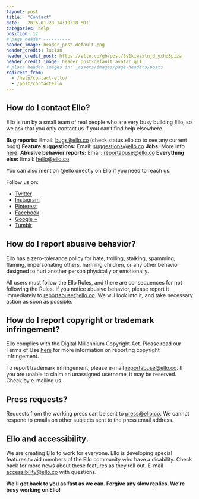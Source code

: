 ```yaml
---
layout: post
title:  "Contact"
date:   2016-01-28 14:10:18 MDT
categories: help
position: 12
# page header ----------
header_image: header_post-default.png
header_credit: lucian
header_credit_post: https://ello.co/gb/post/8s1kiwzxlnjd_yxhd3piza
header_credit_image: header_post-default_avatar.gif
# place header images in: _assets/images/page-headers/posts
redirect_from:
  - /help/contact-ello/
  - /post/contactello
---
```


## How do I contact Ello?

Ello is run by a small team of real people who are very busy building Ello, so we ask that you only contact us if you can’t find help elsewhere.

**Bug reports:** Email: bugs@ello.co (check status.ello.co to see any current bugs)
**Feature suggestions:** Email: suggestions@ello.co
**Jobs:** More info [here](/wtf/about/careers/).
**Abusive behavior reports:** Email: reportabuse@ello.co
**Everything else:** Email: hello@ello.co

You can also mention @ello directly on Ello if you need to reach us.

Follow us on:
* [Twitter](https://twitter.com/ellohype)
* [Instagram](https://www.instagram.com/ellohype/)
* [Pinterest](https://www.pinterest.com/ellohype/)
* [Facebook](https://www.facebook.com/ellohype/)
* [Google +](https://plus.google.com/u/1/b/108873324537875489413/108873324537875489413)
* [Tumblr](http://ellohype.tumblr.com/)

## How do I report abusive behavior?

Ello has a zero-tolerance policy for hate, trolling, stalking, spamming, flaming, impersonating others, harming children, or any other behavior designed to hurt another person physically or emotionally.

All users must follow the Ello Rules, and there are consequences for not following the Rules. If you notice abusive behavior, please report it immediately to [reportabuse@ello.co](mailto:reportabuse@ello.co). We will look into it, and take necessary action as soon as possible.

## How do I report copyright or trademark infringement?

Ello complies with the Digital Millennium Copyright Act. Please read our Terms of Use [here](/wtf/policies/terms/) for more information on reporting copyright infringement.

To report trademark infringement, please e-mail [reportabuse@ello.co](mailto:reportabuse@ello.co). If you are unable to claim an unassigned username, it may be reserved. Check by e-mailing us.

## Press requests?

Requests from the working press can be sent to [press@ello.co](mailto:press@ello.co). We cannot respond to emails on other subjects sent to the press email address.

## Ello and accessibility.

We are creating Ello to work for everyone. Ello is developing special features to aid members of the Ello community who have a disability. Check back for more news about these features as they roll out. E-mail [accessibility@ello.co](mailto:accessibility@ello.co) with questions.

**We’ll get back to you as fast as we can. Forgive any slow replies. We’re busy working on Ello!**
